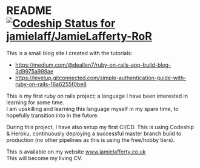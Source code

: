 # README  [![Codeship Status for jamielaff/JamieLafferty-RoR](https://app.codeship.com/projects/8cd341a0-6de3-0138-89d3-728552e95858/status?branch=master)](https://app.codeship.com/projects/394937)
  
This is a small blog site I created with the tutorials: 
* https://medium.com/@deallen7/ruby-on-rails-app-build-blog-3d9975a999ae  
* https://levelup.gitconnected.com/simple-authentication-guide-with-ruby-on-rails-16a6255f0be8  
  
This is my first ruby on rails project; a language I have been interested in learning for some time.  
I am upskilling and learning this language myself in my spare time, to hopefully transition into in the future.  
  
During this project, I have also setup my first CI/CD. This is using Codeship & Heroku, continuously deploying a successful master branch build to production (no other pipelines as this is using the free/hobby tiers).  
  
This is available on my website www.jamielafferty.co.uk  
This will become my living CV.  
